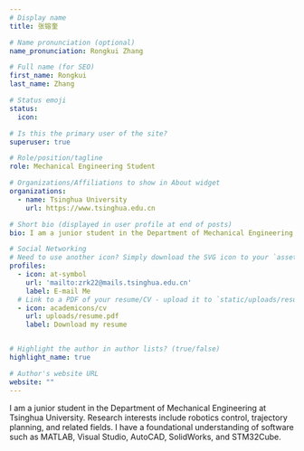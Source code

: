 ```yaml
---
# Display name
title: 张镕奎

# Name pronunciation (optional)
name_pronunciation: Rongkui Zhang

# Full name (for SEO)
first_name: Rongkui
last_name: Zhang

# Status emoji
status:
  icon:

# Is this the primary user of the site?
superuser: true

# Role/position/tagline
role: Mechanical Engineering Student

# Organizations/Affiliations to show in About widget
organizations:
  - name: Tsinghua University
    url: https://www.tsinghua.edu.cn

# Short bio (displayed in user profile at end of posts)
bio: I am a junior student in the Department of Mechanical Engineering at Tsinghua University. Research interests include robotics control, trajectory planning, and related fields. I have a foundational understanding of software such as MATLAB, Visual Studio, AutoCAD, SolidWorks, and STM32Cube.

# Social Networking
# Need to use another icon? Simply download the SVG icon to your `assets/media/icons/` folder.
profiles:
  - icon: at-symbol
    url: 'mailto:zrk22@mails.tsinghua.edu.cn'
    label: E-mail Me
  # Link to a PDF of your resume/CV - upload it to `static/uploads/resume.pdf`
  - icon: academicons/cv
    url: uploads/resume.pdf
    label: Download my resume


# Highlight the author in author lists? (true/false)
highlight_name: true

# Author's website URL
website: ""
---
```


I am a junior student in the Department of Mechanical Engineering at Tsinghua University. Research interests include robotics control, trajectory planning, and related fields. I have a foundational understanding of software such as MATLAB, Visual Studio, AutoCAD, SolidWorks, and STM32Cube.